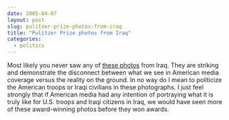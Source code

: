 ```yaml
---
date: 2005-04-07
layout: post
slug: pulitzer-prize-photos-from-iraq
title: "Pulitzer Prize photos from Iraq"
categories:
  - politics
---
```


Most likely you never saw any of [these
photos](http://www.pulitzer.org/winners/staff-60) from Iraq. They are
striking and demonstrate the disconnect between what we see in American
media coverage versus the reality on the ground. In no way do I mean to
politicize the American troops or Iraqi civilians in these photographs. I
just feel strongly that if American media had any intention of portraying
what it is truly like for U.S. troops and Iraqi citizens in Iraq, we would
have seen more of these award-winning photos before they won awards.
